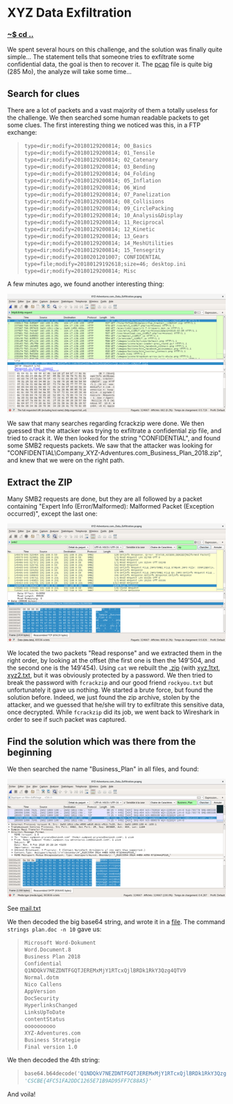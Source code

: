 # XYZ Data Exfiltration

### [~$ cd ..](../)

We spent several hours on this challenge, and the solution was finally quite simple... The statement tells that someone tries to exfiltrate some confidential data, the goal is then to recover it.
The [pcap](XYZ-Adventures.com_Data_Exfiltration.zip) file is quite big (285 Mo), the analyze will take some time...

## Search for clues

There are a lot of packets and a vast majority of them a totally useless for the challenge. We then searched some human readable packets to get some clues.
The first interesting thing we noticed was this, in a FTP exchange:

> ```
>type=dir;modify=20180129200814; 00_Basics 
>type=dir;modify=20180129200814; 01_Tensile 
>type=dir;modify=20180129200814; 02_Catenary 
>type=dir;modify=20180129200814; 03_Bending 
>type=dir;modify=20180129200814; 04_Folding 
>type=dir;modify=20180129200814; 05_Inflation 
>type=dir;modify=20180129200814; 06_Wind 
>type=dir;modify=20180129200814; 07_Panelization 
>type=dir;modify=20180129200814; 08_Collisions 
>type=dir;modify=20180129200814; 09_CirclePacking 
>type=dir;modify=20180129200814; 10_Analysis&Display 
>type=dir;modify=20180129200814; 11_Reciprocal 
>type=dir;modify=20180129200814; 12_Kinetic 
>type=dir;modify=20180129200814; 13_Gears 
>type=dir;modify=20180129200814; 14_MeshUtilities 
>type=dir;modify=20180129200814; 15_Tensegrity 
>type=dir;modify=20180201201007; CONFIDENTIAL 
>type=file;modify=20180129192618;size=46; desktop.ini 
>type=dir;modify=20180129200814; Misc
> ```

A few minutes ago, we found another interesting thing:

![fcrack_zip](fcrackzip.png)

We saw that many searches regarding fcrackzip were done. We then guessed that the attacker was trying to exfiltrate a confidential zip file, and tried to crack it.
We then looked for the string "CONFIDENTIAL", and found some SMB2 requests packets. We saw that the attacker was looking for "CONFIDENTIAL\Company_XYZ-Adventures.com_Business_Plan_2018.zip",
and knew that we were on the right path.

## Extract the ZIP

Many SMB2 requests are done, but they are all followed by a packet containing "Expert Info (Error/Malformed): Malformed Packet (Exception occurred)", except the last one:

![find_zip](find_zip.png)

We located the two packets "Read response" and we extracted them in the right order, by looking at the offset (the first one is then the 149'504, and the second one is the 149'454).
Using `cat` we rebuilt the [.zip](xyz.zip) (with [xyz.1txt](xyz1.txt), [xyz2.txt](xyz2.txt), but it was obviously protected by a password. We then tried to break the password with `fcrackzip` and our good friend `rockyou.txt` but unfortunately it gave us nothing.
We started a brute force, but found the solution before. Indeed, we just found the zip archive, stolen by the attacker, and we guessed that he/she will try to exfiltrate this sensitive data, once decrypted. While `fcrackzip` did its job, we went back to Wireshark
in order to see if such packet was captured.

## Find the solution which was there from the beginning

We then searched the name "Business_Plan" in all files, and found:

![mail](mail.png)

See [mail.txt](mail.txt)

We then decoded the big base64 string, and wrote it in a [file](plan.doc).
The command `strings plan.doc -n 10` gave us:

> ```
>Microsoft Word-Dokument
>Word.Document.8
>Business Plan 2018
>Confidential
>Q1NDQkV7NEZDNTFGQTJEREMxMjY1RTcxQjlBRDk1RkY3Qzg4QTV9
>Normal.dotm
>Nico Callens
>AppVersion
>DocSecurity
>HyperlinksChanged
>LinksUpToDate
>contentStatus
>oooooooooo
>XYZ-Adventures.com
>Business Strategie
>Final version 1.0
> ```

We then decoded the 4th string:

> ```python
> base64.b64decode('Q1NDQkV7NEZDNTFGQTJEREMxMjY1RTcxQjlBRDk1RkY3Qzg4QTV9')
>'CSCBE{4FC51FA2DDC1265E71B9AD95FF7C88A5}'
> ```

And voila!
